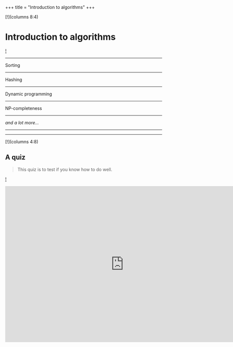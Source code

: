 +++
title = "Introduction to algorithms"
+++

[!](columns 8:4)

# Introduction to algorithms

[!](split)

***

Sorting

***

Hashing

***

Dynamic programming

***

NP-completeness

***

*and a lot more...*

***

---

[!](columns 4:8)

## A quiz

> This quiz is to test
> if you know how to do well.

[!](split)

<iframe
src="https://docs.google.com/a/uoit.net/forms/d/e/1FAIpQLScxttDyzhA213xka9MzWkJOmzFcohOM3GTkTEXFw8wdIIyBBw/viewform?embedded=true"
width="760" height="500" frameborder="0" marginheight="0"
marginwidth="0">Loading...</iframe>
